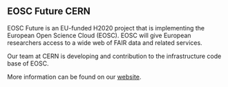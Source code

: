 ## EOSC Future CERN

EOSC Future is an EU-funded H2020 project that is implementing the European Open Science Cloud (EOSC). EOSC will give European researchers access to a wide web of FAIR data and related services.

Our team at CERN is developing and contribution to the infrastructure code base of EOSC.

More information can be found on our [website](https://eoscfuture.eu).

<!--

**Here are some ideas to get you started:**

🙋‍♀️ A short introduction - what is your organization all about?
🌈 Contribution guidelines - how can the community get involved?
👩‍💻 Useful resources - where can the community find your docs? Is there anything else the community should know?
🍿 Fun facts - what does your team eat for breakfast?
🧙 Remember, you can do mighty things with the power of [Markdown](https://docs.github.com/github/writing-on-github/getting-started-with-writing-and-formatting-on-github/basic-writing-and-formatting-syntax)
-->
